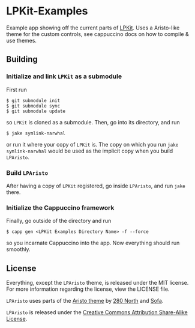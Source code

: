 # LPKit-Examples

Example app showing off the current parts of [LPKit](http://github.com/luddep/LPKit).  Uses a Aristo-like theme for the custom controls, see cappuccino docs on how to compile & use themes.


## Building

### Initialize and link `LPKit` as a submodule

First run

	$ git submodule init
	$ git submodule sync
	$ git submodule update
	
so `LPKit` is cloned as a submodule.  Then, go into its directory, and run

	$ jake symlink-narwhal

or run it where your copy of `LPKit` is.  The copy on which you run `jake symlink-narwhal` would be used as the implicit copy when you build `LPAristo`.

### Build `LPAristo`

After having a copy of `LPKit` registered, go inside `LPAristo`, and run `jake` there.

### Initialize the Cappuccino framework

Finally, go outside of the directory and run

	$ capp gen <LPKit Examples Directory Name> -f --force

so you incarnate Cappuccino into the app.  Now everything should run smoothly.


## License 

Everything, except the `LPAristo` theme, is released under the MIT license. For more information regarding the license, view the LICENSE file.

`LPAristo` uses parts of the [Aristo theme](http://github.com/280north/aristo) by [280 North](http://280north.com/) and [Sofa](http://madebysofa.com/).   

`LPAristo` is released under the [Creative Commons Attribution Share-Alike License](http://creativecommons.org/licenses/by-sa/3.0/us).




